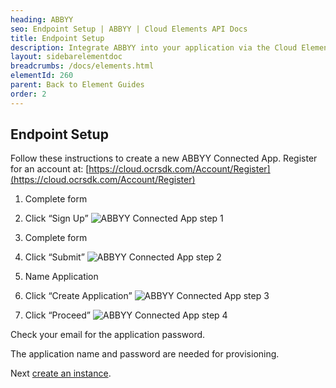 ```yaml
---
heading: ABBYY
seo: Endpoint Setup | ABBYY | Cloud Elements API Docs
title: Endpoint Setup
description: Integrate ABBYY into your application via the Cloud Elements APIs.
layout: sidebarelementdoc
breadcrumbs: /docs/elements.html
elementId: 260
parent: Back to Element Guides
order: 2
---
```

## Endpoint Setup


Follow these instructions to create a new ABBYY Connected App.
Register for an account at: [https://cloud.ocrsdk.com/Account/Register](https://cloud.ocrsdk.com/Account/Register)

1. Complete form

2. Click “Sign Up”
![ABBYY Connected App step 1](http://cloud-elements.com/wp-content/uploads/2016/01/ABBYYAPI1.png)

3. Complete form

4. Click “Submit”
![ABBYY Connected App step 2](http://cloud-elements.com/wp-content/uploads/2016/01/ABBYYAPI2.png)

5. Name Application

6. Click “Create Application”
![ABBYY Connected App step 3](http://cloud-elements.com/wp-content/uploads/2016/01/ABBYYAPI3.png)

7. Click “Proceed”
![ABBYY Connected App step 4](http://cloud-elements.com/wp-content/uploads/2016/01/ABBYYAPI4.png)

Check your email for the application password.

The application name and password are needed for provisioning.

Next [create an instance](abbyy-create-instance.html).

